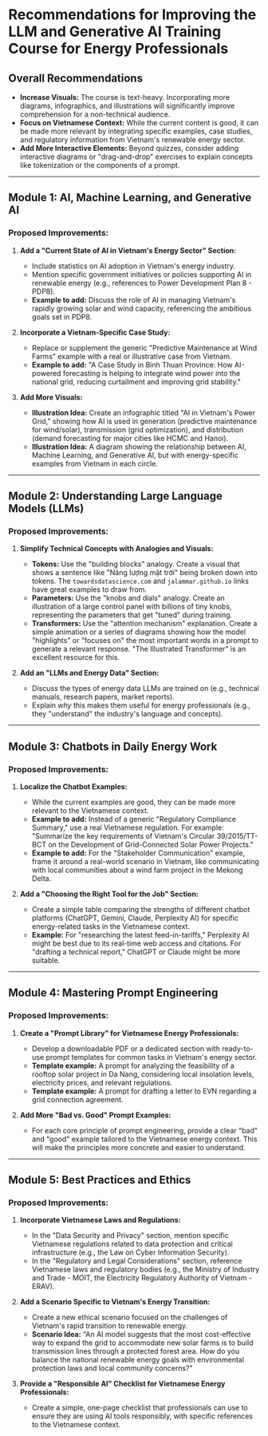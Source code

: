 # Recommendations for Improving the LLM and Generative AI Training Course for Energy Professionals

## Overall Recommendations

- **Increase Visuals:** The course is text-heavy. Incorporating more diagrams, infographics, and illustrations will significantly improve comprehension for a non-technical audience.
- **Focus on Vietnamese Context:** While the current content is good, it can be made more relevant by integrating specific examples, case studies, and regulatory information from Vietnam's renewable energy sector.
- **Add More Interactive Elements:** Beyond quizzes, consider adding interactive diagrams or "drag-and-drop" exercises to explain concepts like tokenization or the components of a prompt.

---

## Module 1: AI, Machine Learning, and Generative AI

### Proposed Improvements:

1.  **Add a "Current State of AI in Vietnam's Energy Sector" Section:**

    - Include statistics on AI adoption in Vietnam's energy industry.
    - Mention specific government initiatives or policies supporting AI in renewable energy (e.g., references to Power Development Plan 8 - PDP8).
    - **Example to add:** Discuss the role of AI in managing Vietnam's rapidly growing solar and wind capacity, referencing the ambitious goals set in PDP8.

2.  **Incorporate a Vietnam-Specific Case Study:**

    - Replace or supplement the generic "Predictive Maintenance at Wind Farms" example with a real or illustrative case from Vietnam.
    - **Example to add:** "A Case Study in Binh Thuan Province: How AI-powered forecasting is helping to integrate wind power into the national grid, reducing curtailment and improving grid stability."

3.  **Add More Visuals:**
    - **Illustration Idea:** Create an infographic titled "AI in Vietnam's Power Grid," showing how AI is used in generation (predictive maintenance for wind/solar), transmission (grid optimization), and distribution (demand forecasting for major cities like HCMC and Hanoi).
    - **Illustration Idea:** A diagram showing the relationship between AI, Machine Learning, and Generative AI, but with energy-specific examples from Vietnam in each circle.

---

## Module 2: Understanding Large Language Models (LLMs)

### Proposed Improvements:

1.  **Simplify Technical Concepts with Analogies and Visuals:**

    - **Tokens:** Use the "building blocks" analogy. Create a visual that shows a sentence like "Năng lượng mặt trời" being broken down into tokens. The `towardsdatascience.com` and `jalammar.github.io` links have great examples to draw from.
    - **Parameters:** Use the "knobs and dials" analogy. Create an illustration of a large control panel with billions of tiny knobs, representing the parameters that get "tuned" during training.
    - **Transformers:** Use the "attention mechanism" explanation. Create a simple animation or a series of diagrams showing how the model "highlights" or "focuses on" the most important words in a prompt to generate a relevant response. "The Illustrated Transformer" is an excellent resource for this.

2.  **Add an "LLMs and Energy Data" Section:**
    - Discuss the types of energy data LLMs are trained on (e.g., technical manuals, research papers, market reports).
    - Explain _why_ this makes them useful for energy professionals (e.g., they "understand" the industry's language and concepts).

---

## Module 3: Chatbots in Daily Energy Work

### Proposed Improvements:

1.  **Localize the Chatbot Examples:**

    - While the current examples are good, they can be made more relevant to the Vietnamese context.
    - **Example to add:** Instead of a generic "Regulatory Compliance Summary," use a real Vietnamese regulation. For example: "Summarize the key requirements of Vietnam's Circular 39/2015/TT-BCT on the Development of Grid-Connected Solar Power Projects."
    - **Example to add:** For the "Stakeholder Communication" example, frame it around a real-world scenario in Vietnam, like communicating with local communities about a wind farm project in the Mekong Delta.

2.  **Add a "Choosing the Right Tool for the Job" Section:**
    - Create a simple table comparing the strengths of different chatbot platforms (ChatGPT, Gemini, Claude, Perplexity AI) for specific energy-related tasks in the Vietnamese context.
    - **Example:** For "researching the latest feed-in-tariffs," Perplexity AI might be best due to its real-time web access and citations. For "drafting a technical report," ChatGPT or Claude might be more suitable.

---

## Module 4: Mastering Prompt Engineering

### Proposed Improvements:

1.  **Create a "Prompt Library" for Vietnamese Energy Professionals:**

    - Develop a downloadable PDF or a dedicated section with ready-to-use prompt templates for common tasks in Vietnam's energy sector.
    - **Template example:** A prompt for analyzing the feasibility of a rooftop solar project in Da Nang, considering local insolation levels, electricity prices, and relevant regulations.
    - **Template example:** A prompt for drafting a letter to EVN regarding a grid connection agreement.

2.  **Add More "Bad vs. Good" Prompt Examples:**
    - For each core principle of prompt engineering, provide a clear "bad" and "good" example tailored to the Vietnamese energy context. This will make the principles more concrete and easier to understand.

---

## Module 5: Best Practices and Ethics

### Proposed Improvements:

1.  **Incorporate Vietnamese Laws and Regulations:**

    - In the "Data Security and Privacy" section, mention specific Vietnamese regulations related to data protection and critical infrastructure (e.g., the Law on Cyber Information Security).
    - In the "Regulatory and Legal Considerations" section, reference Vietnamese laws and regulatory bodies (e.g., the Ministry of Industry and Trade - MOIT, the Electricity Regulatory Authority of Vietnam - ERAV).

2.  **Add a Scenario Specific to Vietnam's Energy Transition:**

    - Create a new ethical scenario focused on the challenges of Vietnam's rapid transition to renewable energy.
    - **Scenario Idea:** "An AI model suggests that the most cost-effective way to expand the grid to accommodate new solar farms is to build transmission lines through a protected forest area. How do you balance the national renewable energy goals with environmental protection laws and local community concerns?"

3.  **Provide a "Responsible AI" Checklist for Vietnamese Energy Professionals:**
    - Create a simple, one-page checklist that professionals can use to ensure they are using AI tools responsibly, with specific references to the Vietnamese context.
